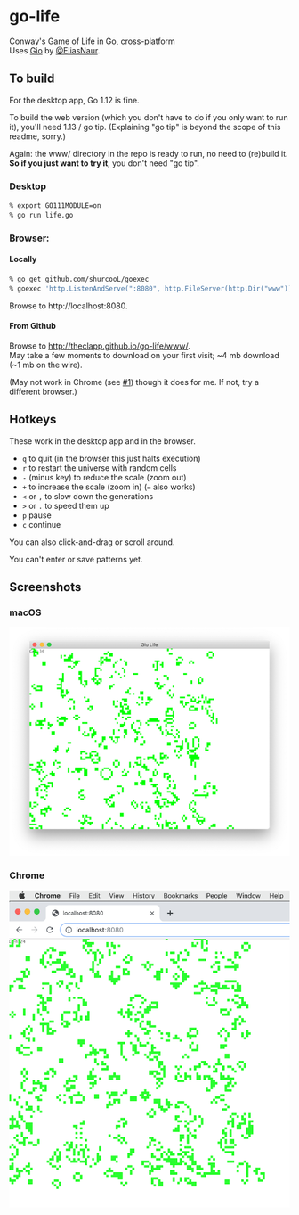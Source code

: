 # go-life

Conway's Game of Life in Go, cross-platform  
Uses [Gio](https://git.sr.ht/~eliasnaur/gio) by [@EliasNaur](https://github.com/eliasnaur).

## To build

For the desktop app, Go 1.12 is fine.

To build the web version (which you don't have to do if you only want to run it), you'll need 1.13 / go tip.  (Explaining "go tip" is beyond the scope of this readme, sorry.)

Again: the www/ directory in the repo is ready to run, no need to (re)build it.  **So if you just want to try it**, you don't need "go tip".

### Desktop

```bash
% export GO111MODULE=on
% go run life.go
```

### Browser:

#### Locally

```bash
% go get github.com/shurcooL/goexec
% goexec 'http.ListenAndServe(":8080", http.FileServer(http.Dir("www")))'
```

Browse to http://localhost:8080.

#### From Github

Browse to http://theclapp.github.io/go-life/www/.  
May take a few moments to download on your first visit; ~4 mb download (~1 mb on the wire).

(May not work in Chrome (see [#1](https://github.com/theclapp/go-life/issues/1)) though it does for me.  If not, try a different browser.)

## Hotkeys

These work in the desktop app and in the browser.

* `q` to quit (in the browser this just halts execution)
* `r` to restart the universe with random cells
* `-` (minus key) to reduce the scale (zoom out)
* `+` to increase the scale (zoom in) (`=` also works)
* `<` or `,` to slow down the generations
* `>` or `.` to speed them up
* `p` pause
* `c` continue

You can also click-and-drag or scroll around.

You can't enter or save patterns yet.

## Screenshots

### macOS

![Gio Life on macOS](screenshots/gio-life-mac-2019-08-08.png)

### Chrome

![Gio Life on Chrome](screenshots/gio-life-chrome-2019-08-08.png)
